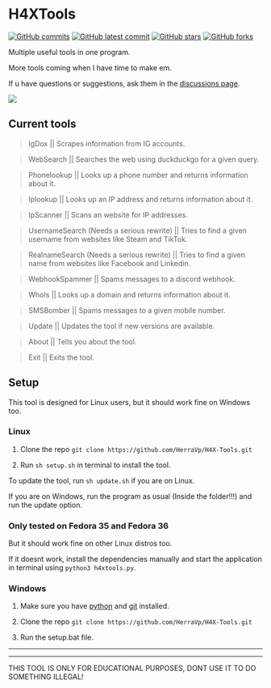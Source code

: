 # H4XTools
[![GitHub commits](https://badgen.net/github/commits/HerraVp/H4X-Tools)](https://GitHub.com/HerraVp/H4X-Tools/commit/)
[![GitHub latest commit](https://badgen.net/github/last-commit/HerraVp/H4X-Tools)](https://GitHub.com/HerraVp/H4X-Tools/commit/)
[![GitHub stars](https://badgen.net/github/stars/HerraVp/H4X-Tools)](https://GitHub.com/HerraVp/H4X-Tools/stargazers/)
[![GitHub forks](https://badgen.net/github/forks/HerraVp/H4X-Tools)](https://GitHub.com/HerraVp/H4X-Tools/network/)

Multiple useful tools in one program.

More tools coming when I have time to make em.

If u have questions or suggestions, ask them in the [discussions page](https://github.com/HerraVp/H4X-Tools/discussions/3).


![](https://github.com/HerraVp/H4X-Tools/blob/master/img/gui-v0.2.3b.png?raw=true)

## Current tools
>IgDox || Scrapes information from IG accounts.

>WebSearch || Searches the web using duckduckgo for a given query.

>Phonelookup || Looks up a phone number and returns information about it.

>Iplookup || Looks up an IP address and returns information about it.

>IpScanner || Scans an website for IP addresses.

>UsernameSearch (Needs a serious rewrite) || Tries to find a given username from websites like Steam and TikTok.

>RealnameSearch (Needs a serious rewrite) || Tries to find a given name from websites like Facebook and Linkedin.

>WebhookSpammer || Spams messages to a discord webhook.

>WhoIs || Looks up a domain and returns information about it.

>SMSBomber || Spams messages to a given mobile number.

>Update || Updates the tool if new versions are available.

>About || Tells you about the tool.

>Exit || Exits the tool.

## Setup
This tool is designed for Linux users, but it should work fine on Windows too.

### Linux
1. Clone the repo `git clone https://github.com/HerraVp/H4X-Tools.git`

2. Run `sh setup.sh` in terminal to install the tool.

To update the tool, run `sh update.sh` if you are on Linux.

If you are on Windows, run the program as usual (Inside the folder!!!) and run the update option.

### Only tested on Fedora 35 and Fedora 36
But it should work fine on other Linux distros too.

If it doesnt work, install the dependencies manually and start the application in terminal using `python3 h4xtools.py`.


### Windows
1. Make sure you have [python](https://www.python.org/downloads/) and [git](https://git-scm.com/downloads) installed.

2. Clone the repo `git clone https://github.com/HerraVp/H4X-Tools.git`

3. Run the setup.bat file.

-------------------------------------------
-------------------------------------------
THIS TOOL IS ONLY FOR EDUCATIONAL PURPOSES, DONT USE IT TO DO SOMETHING ILLEGAL!
